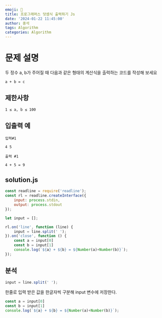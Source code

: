 ```yaml
---
emoji: 📝
title: 프로그래머스 덧셈식 출력하기 Js
date: '2024-01-22 11:45:00'
author: 중석
tags: Algorithm
categories: Algorithm
---
```


# 문제 설명

두 정수 a, b가 주어질 때 다음과 같은 형태의 계산식을 출력하는 코드를 작성해 보세요
```
a + b = c
```

## 제한사항
```
1 ≤ a, b ≤ 100
```

## 입출력 예

`입력#1`
```
4 5 
```
`출력 #1`
```
4 + 5 = 9
```

## solution.js 
```js 
const readline = require('readline');
const rl = readline.createInterface({
    input: process.stdin,
    output: process.stdout
});

let input = [];

rl.on('line', function (line) {
    input = line.split(' ');
}).on('close', function () {
    const a = input[0]
    const b = input[1]
    console.log(`${a} + ${b} = ${Number(a)+Number(b)}`);
});
```

## 분석 

```js 
input = line.split(' ');
```
한줄로 입력 받은 값을 한글자씩 구분해 input 변수에 저장한다. 

```js
const a = input[0]
const b = input[1]
console.log(`${a} + ${b} = ${Number(a)+Number(b)}`);
```
  